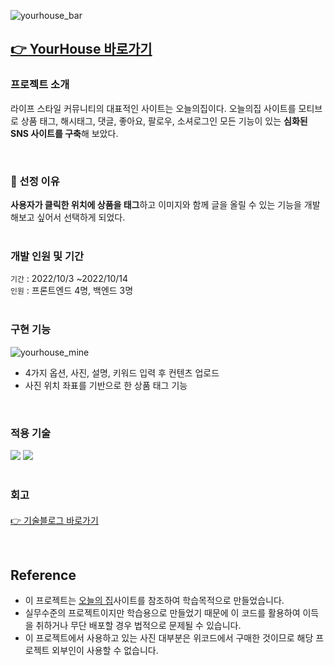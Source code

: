 ![yourhouse_bar](https://user-images.githubusercontent.com/84329979/202771505-581e6d09-b074-4b64-b6c3-368f5717a526.jpg)

## [👉 YourHouse 바로가기](https://yourhouse.pien.kr/) 
### 프로젝트 소개
라이프 스타일 커뮤니티의 대표적인 사이트는 오늘의집이다. 오늘의집 사이트를 모티브로 상품 태그, 해시태그, 댓글, 좋아요, 팔로우, 소셔로그인 모든 기능이 있는 **심화된 SNS 사이트를 구축**해 보았다.

<br>

### 📌 선정 이유
**사용자가 클릭한 위치에 상품을 태그**하고 이미지와 함께 글을 올릴 수 있는 기능을 개발해보고 싶어서 선택하게 되었다.
<br><br>
### 개발 인원 및 기간
`기간` : 2022/10/3 ~2022/10/14 <br>
`인원` : 프론트엔드 4명, 백엔드 3명
<br><br>
### 구현 기능
![yourhouse_mine](https://user-images.githubusercontent.com/84329979/202771445-8ee50891-cadc-49bc-8407-6e14f945b522.gif)

- 4가지 옵션, 사진, 설명, 키워드 입력 후 컨텐츠 업로드
- 사진 위치 좌표를 기반으로 한 상품 태그 기능

<br>

### 적용 기술
<div>
<img src="https://img.shields.io/badge/react-61DAFB?style=for-the-badge&logo=react&logoColor=white"> <img src="https://img.shields.io/badge/styled-components-DB7093?style=for-the-badge&logo=styled-components&logoColor=white">
</div>

<br>

### 회고
#### 
[👉 기술블로그 바로가기](https://velog.io/@gamangee/%EB%84%88%EB%84%A4%EC%A7%91-2%EC%B0%A8-%ED%94%84%EB%A1%9C%EC%A0%9D%ED%8A%B8-%EC%B5%9C%EC%A2%85-%ED%9A%8C%EA%B3%A0)

<br>

## Reference

- 이 프로젝트는 [오늘의 집](https://ohou.se/)사이트를 참조하여 학습목적으로 만들었습니다.
- 실무수준의 프로젝트이지만 학습용으로 만들었기 때문에 이 코드를 활용하여 이득을 취하거나 무단 배포할 경우 법적으로 문제될 수 있습니다.
- 이 프로젝트에서 사용하고 있는 사진 대부분은 위코드에서 구매한 것이므로 해당 프로젝트 외부인이 사용할 수 없습니다.
